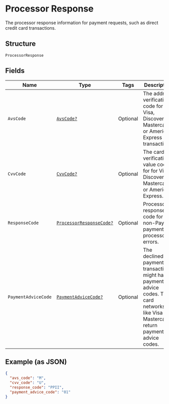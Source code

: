 
# Processor Response

The processor response information for payment requests, such as direct credit card transactions.

## Structure

`ProcessorResponse`

## Fields

| Name | Type | Tags | Description |
|  --- | --- | --- | --- |
| `AvsCode` | [`AvsCode?`](../../doc/models/avs-code.md) | Optional | The address verification code for Visa, Discover, Mastercard, or American Express transactions. |
| `CvvCode` | [`CvvCode?`](../../doc/models/cvv-code.md) | Optional | The card verification value code for for Visa, Discover, Mastercard, or American Express. |
| `ResponseCode` | [`ProcessorResponseCode?`](../../doc/models/processor-response-code.md) | Optional | Processor response code for the non-PayPal payment processor errors. |
| `PaymentAdviceCode` | [`PaymentAdviceCode?`](../../doc/models/payment-advice-code.md) | Optional | The declined payment transactions might have payment advice codes. The card networks, like Visa and Mastercard, return payment advice codes. |

## Example (as JSON)

```json
{
  "avs_code": "M",
  "cvv_code": "U",
  "response_code": "PPII",
  "payment_advice_code": "01"
}
```

